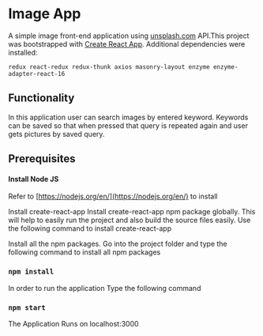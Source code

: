 # Image App

A simple image front-end application using [unsplash.com](https://unsplash.com/developers) API.This project was bootstrapped with [Create React App](https://github.com/facebook/create-react-app).
Additional dependencies were installed:

`redux react-redux redux-thunk axios masonry-layout enzyme enzyme-adapter-react-16`

## Functionality

In this application user can search images by entered keyword. Keywords can be saved so that when pressed that query is repeated again and user gets pictures by saved query.

## Prerequisites

#### Install Node JS

Refer to [https://nodejs.org/en/](https://nodejs.org/en/) to install

Install create-react-app
Install create-react-app npm package globally. This will help to easily run the project and also build the source files easily. Use the following command to install create-react-app

Install all the npm packages. Go into the project folder and type the following command to install all npm packages

### `npm install`

In order to run the application Type the following command

### `npm start`

The Application Runs on localhost:3000
